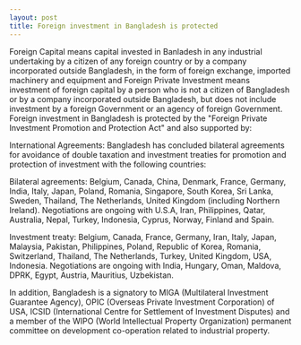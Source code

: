 ```yaml
---
layout: post
title: Foreign investment in Bangladesh is protected
---
```


Foreign Capital means capital invested in Banladesh in any industrial undertaking by a citizen of any foreign country or by a company incorporated outside Bangladesh, in the form of foreign exchange, imported machinery and equipment and Foreign Private Investment means investment of foreign capital by a person who is not a citizen of Bangladesh or by a company incorporated outside Bangladesh, but does not include investment by a foreign Government or an agency of foreign Government. Foreign investment in Bangladesh is protected by the "Foreign Private Investment Promotion and Protection Act" and also supported by:

International Agreements: Bangladesh has concluded bilateral agreements for avoidance of double taxation and investment treaties for promotion and protection of investment with the following countries:

Bilateral agreements: Belgium, Canada, China, Denmark, France, Germany, India, Italy, Japan, Poland, Romania, Singapore, South Korea, Sri Lanka, Sweden, Thailand, The Netherlands, United Kingdom (including Northern Ireland). Negotiations are ongoing with U.S.A, Iran, Philippines, Qatar, Australia, Nepal, Turkey, Indonesia, Cyprus, Norway, Finland and Spain.

Investment treaty: Belgium, Canada, France, Germany, Iran, Italy, Japan, Malaysia, Pakistan, Philippines, Poland, Republic of Korea, Romania, Switzerland, Thailand, The Netherlands, Turkey, United Kingdom, USA, Indonesia. Negotiations are ongoing with India, Hungary, Oman, Maldova, DPRK, Egypt, Austria, Mauritius, Uzbekistan.

In addition, Bangladesh is a signatory to MIGA (Multilateral Investment Guarantee Agency), OPIC (Overseas Private Investment Corporation) of USA, ICSID (International Centre for Settlement of Investment Disputes) and a member of the WIPO (World Intellectual Property Organization) permanent committee on development co-operation related to industrial property.


